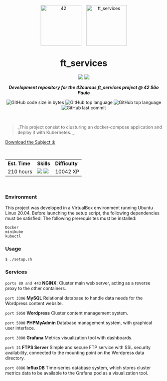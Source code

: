 <p align="center">
	<img width="130px;" src="https://game.42sp.org.br/static/assets/images/42_logo_black.svg" align="center" alt="42" />&nbsp;&nbsp;&nbsp;
	<img width="130px" src="https://game.42sp.org.br/static/assets/achievements/ft_servicesm.png" align="center" alt="ft_services" />
	<h1 align="center">ft_services</h1>
</p>
<p align="center">
	<img src="https://img.shields.io/badge/Success-100/100_✓-gray.svg?colorA=61c265&colorB=4CAF50&style=for-the-badge">
	<img src="https://img.shields.io/badge/Linux-FCC624?style=for-the-badge&logo=linux&logoColor=black">

</p>

<p align="center">
	<b><i>Development repository for the 42cursus ft_services project @ 42 São Paulo</i></b><br>
</p>

<p align="center">
	<img alt="GitHub code size in bytes" src="https://img.shields.io/github/languages/code-size/iwillenshofer/ft_services?color=blueviolet" />
	<img alt="GitHub top language" src="https://img.shields.io/github/languages/top/iwillenshofer/ft_services?color=blue" />
	<img alt="GitHub top language" src="https://img.shields.io/github/commit-activity/t/iwillenshofer/ft_services?color=brightgreen" />
	<img alt="GitHub last commit" src="https://img.shields.io/github/last-commit/iwillenshofer/ft_services?color=brightgreen" />
</p>
<br>

> _This project consist to clusturing an docker-compose application and deploy 
it with Kubernetes.
_

[Download the Subject ⤓](en.subject.pdf)

<br>

<p align="center">
	<table>
		<tr>
			<td><b>Est. Time</b></td>
			<td><b>Skills</b></td>
			<td><b>Difficulty</b></td>
		</tr>
		<tr>
			<td valign="top">210 hours</td>
			<td valign="top">
<img src="https://img.shields.io/badge/Network & system administration-555">
<img src="https://img.shields.io/badge/Rigor-555">
			</td>
			<td valign="top"> 10042 XP</td>
		</tr>
	</table>
</p>

<br>

### Environment
This project was developed in a VirtualBox environment running Ubuntu Linux 20.04.
Before launching the setup script, the following dependencies must be satisfied:
The following prerequisites must be installed:
```
Docker
minikube
kubectl
```

### Usage
```bash
$ ./setup.sh
```

### Services

` ports 80 and 443 ` **NGINX**:
Cluster main web server, acting as a reverse proxy to the other containers.

` port 3306 ` **MySQL**
Relational database to handle data needs for the Wordpress content website.

` port 5050 ` **Wordpress**
Cluster content management system.

` port 5000 ` **PHPMyAdmin**
Database management system, with graphical user interface.

` port 3000 ` **Grafana**
Metrics visualization tool with dashboards.

` port 21 ` **FTPS Server**
Simple and secure FTP service with SSL security availability, connected to the mounting point on the Wordpress data directory.

` port 8086 ` **InfluxDB**
Time-series database system, which stores cluster metrics data to be available to the Grafana pod as a visualization tool. 
